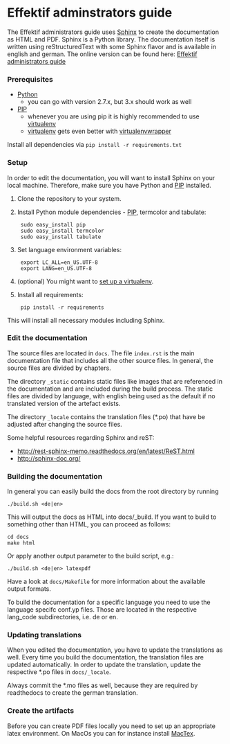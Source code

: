 Effektif adminstrators guide
============================

The Effektif administrators guide uses [Sphinx](http://sphinx-doc.org/) to create the documentation as HTML and PDF. Sphinx is a Python library. The documentation itself is written using reStructuredText with some Sphinx flavor and is available in english and german. The online version can be found here: [Effektif administrators guide](http://effektif-administrators-guide.readthedocs.org/)

### Prerequisites
* [Python](https://www.python.org/downloads/)
    * you can go with version 2.7.x, but 3.x should work as well
* [PIP](https://pypi.python.org/pypi/pip)
    * whenever you are using pip it is highly recommended to use [virtualenv](http://virtualenv.readthedocs.org/en/latest/)
    * [virtualenv](http://virtualenv.readthedocs.org/en/latest/) gets even better with [virtualenvwrapper](http://virtualenvwrapper.readthedocs.org/en/latest/)

Install all dependencies via
`pip install -r requirements.txt`

### Setup
In order to edit the documentation, you will want to install Sphinx on your local machine. Therefore, make sure you have Python and [PIP](https://pypi.python.org/pypi/pip) installed.

1. Clone the repository to your system.
1. Install Python module dependencies - [PIP](https://pypi.python.org/pypi/pip), termcolor and tabulate:

		sudo easy_install pip
		sudo easy_install termcolor
		sudo easy_install tabulate

2. Set language environment variables:

		export LC_ALL=en_US.UTF-8
		export LANG=en_US.UTF-8

3. (optional) You might want to [set up a virtualenv](http://docs.python-guide.org/en/latest/dev/virtualenvs/).
4. Install all requirements:

		pip install -r requirements

This will install all necessary modules including Sphinx.

### Edit the documentation
The source files are located in `docs`. The file `index.rst` is the main documentation file that includes all the other source files. In general, the source files are divided by chapters.

The directory `_static` contains static files like images that are referenced in the documentation and are included during the build process. The static files are divided by language, with english being used as the default if no translated version of the artefact exists.

The directory `_locale` contains the translation files (\*.po) that have be adjusted after changing the source files.

Some helpful resources regarding Sphinx and reST:
* http://rest-sphinx-memo.readthedocs.org/en/latest/ReST.html
* http://sphinx-doc.org/

### Building the documentation
In general you can easily build the docs from the root directory by running

    ./build.sh <de|en>

This will output the docs as HTML into docs/_build. If you want to build to something other than HTML, you can proceed as follows:

	cd docs
	make html

Or apply another output parameter to the build script, e.g.:

	./build.sh <de|en> latexpdf

Have a look at  `docs/Makefile` for more information about the available output formats.

To build the documentation for a specific language you need to use the language specifc conf.yp files. Those are located in the respective lang_code subdirectories, i.e. de or en.

### Updating translations
When you edited the documentation, you have to update the translations as well. Every time you build the documentation, the translation files are updated automatically.
In order to update the translation, update the respective \*.po files in `docs/_locale`.

Always commit the \*.mo files as well, because they are required by readthedocs to create the german translation.

### Create the artifacts
Before you can create PDF files locally you need to set up an appropriate latex environment. On MacOs you can for instance install [MacTex](http://tug.org/mactex/).


